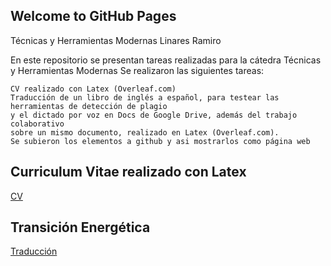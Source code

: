 ## Welcome to GitHub Pages

Técnicas y Herramientas Modernas Linares Ramiro

En este repositorio se presentan tareas realizadas para la cátedra Técnicas y Herramientas Modernas
Se realizaron las siguientes tareas:

    CV realizado con Latex (Overleaf.com)
    Traducción de un libro de inglés a español, para testear las herramientas de detección de plagio 
    y el dictado por voz en Docs de Google Drive, además del trabajo colaborativo 
    sobre un mismo documento, realizado en Latex (Overleaf.com).
    Se subieron los elementos a github y asi mostrarlos como página web



## Curriculum Vitae realizado con Latex

[CV](https://github.com/25ramy/TyHM-Linares/blob/main/web/CV%20Linares%20Ramiro/CV_RamiroLinares.pdf)

## Transición Energética

[Traducción](https://github.com/25ramy/TyHM-Linares/blob/main/web/Traduccion%20Capitulo%20Linares%20Ramiro/Tecnicas_y_Herramientas_Modernas___Transici_n_Energ_tica_Linares_Ramiro.pdf)

